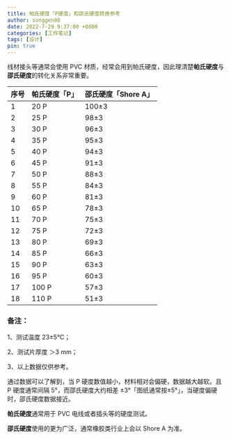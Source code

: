 ```yaml
---
title: 帕氏硬度「P硬度」和邵氏硬度转换参考
author: songgen80
date: 2022-7-29 9:37:00 +0800
categories: [工作笔记]
tags: [设计]
pin: true
---
```


线材接头等通常会使用 PVC 材质，经常会用到帕氏硬度，因此理清楚**帕氏硬度**与**邵氏硬度**的转化关系非常重要。

| 序号 | 帕氏硬度「P」 | 邵氏硬度「Shore A」 |
| ---- | ------------- | ------------------- |
| 1    | 20 P          | 100±3               |
| 2    | 25 P          | 98±3                |
| 3    | 30 P          | 96±3                |
| 4    | 35 P          | 95±3                |
| 5    | 40 P          | 94±3                |
| 6    | 45 P          | 91±3                |
| 7    | 50 P          | 88±3                |
| 8    | 55 P          | 84±3                |
| 9    | 60 P          | 81±3                |
| 10   | 65 P          | 78±3                |
| 11   | 70 P          | 75±3                |
| 12   | 75 P          | 72±3                |
| 13   | 80 P          | 69±3                |
| 14   | 85 P          | 66±3                |
| 15   | 90 P          | 63±3                |
| 16   | 95 P          | 60±3                |
| 17   | 100 P         | 57±3                |
| 18   | 110 P         | 51±3                |

### 备注：

1、测试温度 23±5℃；

2、测试片厚度 ＞3 mm；

3、以上数据仅供参考。



通过数据可以了解到，当 P 硬度数值越小，材料相对会偏硬，数据越大越软。且 P 硬度通常间隔 5°，而邵氏硬度大约相差 ±3°「图纸通常按±5°」，当硬度偏硬时，邵氏硬度数据接近。

**帕氏硬度**通常用于 PVC 电线或者插头等的硬度测试。

**邵氏硬度**使用的更为广泛，通常橡胶类行业上会以 Shore A 为准。